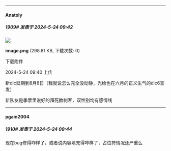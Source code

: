 ﻿
*****

####  Anatoly  
##### 1909#       发表于 2024-5-24 09:42

<img src="https://img.saraba1st.com/forum/202405/24/094015u00zdh708ekac0iu.png" referrerpolicy="no-referrer">

<strong>image.png</strong> (298.81 KB, 下载次数: 0)

下载附件

2024-5-24 09:40 上传

新dlc延期到8月8日（我就说怎么完全没动静，光给也在六月的正义生气的dlc6宣发）

新队友是季票里说好的拜死教刺客，双性别均有感情线


*****

####  pgain2004  
##### 1910#       发表于 2024-5-24 09:44

现在bug修得咋样了，或者说内容填充得咋样了，占位符情况还严重么

